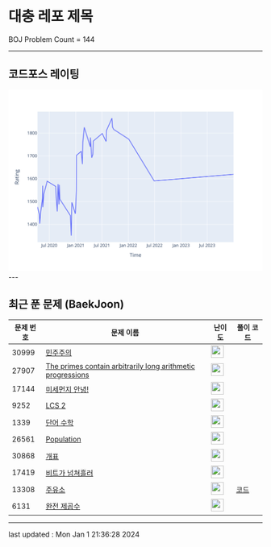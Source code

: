 # 대충 레포 제목

BOJ Problem Count = 144

---

## 코드포스 레이팅
[![Rating Graph](./cfStats.svg)](https://github.com/ingyu1008/Algorithm-Problem-Solving/blob/master/cfStats.html)---

## 최근 푼 문제 (BaekJoon)
| 문제 번호 | 문제 이름 | 난이도 | 풀이 코드 |
| --- | --- | --- | --- |
| 30999 | [민주주의](https://www.acmicpc.net/problem/30999) | <img height="25px" width="25px=" src="https://static.solved.ac/tier_small/2.svg"/> |  |
| 27907 | [The primes contain arbitrarily long arithmetic progressions](https://www.acmicpc.net/problem/27907) | <img height="25px" width="25px=" src="https://static.solved.ac/tier_small/6.svg"/> |  |
| 17144 | [미세먼지 안녕!](https://www.acmicpc.net/problem/17144) | <img height="25px" width="25px=" src="https://static.solved.ac/tier_small/12.svg"/> |  |
| 9252 | [LCS 2](https://www.acmicpc.net/problem/9252) | <img height="25px" width="25px=" src="https://static.solved.ac/tier_small/12.svg"/> |  |
| 1339 | [단어 수학](https://www.acmicpc.net/problem/1339) | <img height="25px" width="25px=" src="https://static.solved.ac/tier_small/12.svg"/> |  |
| 26561 | [Population](https://www.acmicpc.net/problem/26561) | <img height="25px" width="25px=" src="https://static.solved.ac/tier_small/2.svg"/> |  |
| 30868 | [개표](https://www.acmicpc.net/problem/30868) | <img height="25px" width="25px=" src="https://static.solved.ac/tier_small/2.svg"/> |  |
| 17419 | [비트가 넘쳐흘러](https://www.acmicpc.net/problem/17419) | <img height="25px" width="25px=" src="https://static.solved.ac/tier_small/7.svg"/> |  |
| 13308 | [주유소](https://www.acmicpc.net/problem/13308) | <img height="25px" width="25px=" src="https://static.solved.ac/tier_small/16.svg"/> | [코드](<https://github.com/ingyu1008/Algorithm-Problem-Solving/tree/master/Baekjoon%20Online%20Judge/주유소/solution.cpp>) |
| 6131 | [완전 제곱수](https://www.acmicpc.net/problem/6131) | <img height="25px" width="25px=" src="https://static.solved.ac/tier_small/3.svg"/> |  |


---

last updated : Mon Jan  1 21:36:28 2024

